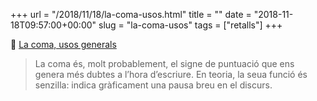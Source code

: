 +++
url = "/2018/11/18/la-coma-usos.html"
title = ""
date = "2018-11-18T09:57:00+00:00"
slug = "la-coma-usos"
tags = ["retalls"]
+++

&#128206; [La coma, usos generals](http://lletresitics.blogspot.com/2012/10/la-coma-usos-generals.html)

> La coma és, molt probablement, el signe de puntuació que ens genera més dubtes a l’hora d’escriure. En teoria, la seua funció és senzilla: indica gràficament una pausa breu en el discurs.
